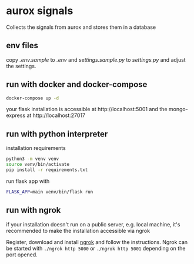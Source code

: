 # aurox signals

Collects the signals from aurox and stores them in a database
## env files
copy _.env.sample_ to _.env_ and _settings.sample.py_ to _settings.py_ and adjust the settings.

## run with docker and docker-compose

```bash
docker-compose up -d
```
your flask installation is accessible at http://localhost:5001 and the mongo-express at http://localhost:27017

## run with python interpreter
installation requirements
```bash
python3 -m venv venv
source venv/bin/activate
pip install -r requirements.txt
```
run flask app with
```bash
FLASK_APP=main venv/bin/flask run
```

## run with ngrok
if your installation doesn't run on a public server, e.g. local machine, it's recommended to make the installation accessible via ngrok

Register, download and install [ngrok](https://dashboard.ngrok.com/get-started/setup) and follow the instructions. Ngrok can be started with `./ngrok http 5000` or `./ngrok http 5001` depending on the port opened. 
